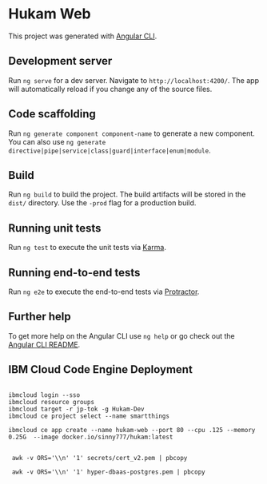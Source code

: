 # Hukam Web

This project was generated with [Angular CLI](https://github.com/angular/angular-cli).

## Development server

Run `ng serve` for a dev server. Navigate to `http://localhost:4200/`. The app will automatically reload if you change any of the source files.

## Code scaffolding

Run `ng generate component component-name` to generate a new component. You can also use `ng generate directive|pipe|service|class|guard|interface|enum|module`.

## Build

Run `ng build` to build the project. The build artifacts will be stored in the `dist/` directory. Use the `-prod` flag for a production build.

## Running unit tests

Run `ng test` to execute the unit tests via [Karma](https://karma-runner.github.io).

## Running end-to-end tests

Run `ng e2e` to execute the end-to-end tests via [Protractor](http://www.protractortest.org/).

## Further help

To get more help on the Angular CLI use `ng help` or go check out the [Angular CLI README](https://github.com/angular/angular-cli/blob/master/README.md).

## IBM Cloud Code Engine Deployment



```

ibmcloud login --sso
ibmcloud resource groups
ibmcloud target -r jp-tok -g Hukam-Dev
ibmcloud ce project select --name smartthings

ibmcloud ce app create --name hukam-web --port 80 --cpu .125 --memory 0.25G  --image docker.io/sinny777/hukam:latest


 awk -v ORS='\\n' '1' secrets/cert_v2.pem | pbcopy

 awk -v ORS='\\n' '1' hyper-dbaas-postgres.pem | pbcopy

 


```
